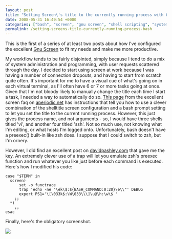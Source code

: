 ```yaml
---
layout: post
title: "Setting Screen\'s title to the currently running process with bash"
date: 2008-05-31 16:49:54 +0000
categories: ["bash", "screen", "gnu screen", "shell scripting", "system administration"]
permalink: /setting-screens-title-currently-running-process-bash
---
```




This is the first of a series of at least two posts about how I\'ve
configured the excellent [Gnu
Screen](http://www.gnu.org/software/screen/) to fit my needs and make me
more productive.

My workflow tends to be fairly disjointed, simply because I tend to do a
mix of system administration and programming, with user requests
scattered through the day. I decided to start using screen at work
because I was having a number of connection dropouts, and having to
start from scratch quite often. It\'s important for me to have a visual
cue of what\'s going on in each virtual terminal, as I\'ll often have 6
or 7 or more tasks going at once. Given that I\'m not bloody likely to
manually change the title each time I start a task, I needed a way to
automatically do so. [This page](http://aperiodic.net/screen/titles)
from the excellent screen faq on
[aperiodic.net](http://www.aperiodic.net/screen/) has instructions that
tell you how to use a clever combination of the shelltitle screen
configuration and a bash prompt setting to let you set the title to the
current running process. However, this just gives the process name, and
not arguments - so, I would have three shells titled \'vi\', and another
four titled \'ssh\'. Not so much use, not knowing what I\'m editing, or
what hosts I\'m logged onto. Unfortunately, bash doesn\'t have a
preexec() built-in like zsh does. I suppose that I could switch to zsh,
but I\'m ornery.

However, I did find an excellent post on
[davidpashley.com](http://www.davidpashley.com/articles/xterm-titles-with-bash.html)
that gave me the key. An extremely clever use of a trap will let you
emulate zsh\'s preexec function and run whatever you like just before
each command is executed. Here\'s how I modified his code:

    case "$TERM" in
      screen)
          set -o functrace
          trap 'echo -ne "\ek\$:${BASH_COMMAND:0:20}\e\\"' DEBUG
          export PS1='\[\033k$:\W\033\\\]\u@\h:\w\$ '
        ;;
      *)
        ;;
    esac

Finally, here\'s the obligatory screenshot.

![](http://reluctanthacker.rollett.org/sites/default/files/Picture%2013.png)




